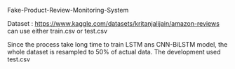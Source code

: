 Fake-Product-Review-Monitoring-System

Dataset : https://www.kaggle.com/datasets/kritanjalijain/amazon-reviews
can use either train.csv or test.csv

Since the process take long time to train LSTM ans CNN-BiLSTM model, the whole dataset is resampled to 50% of actual data.
The development used test.csv
